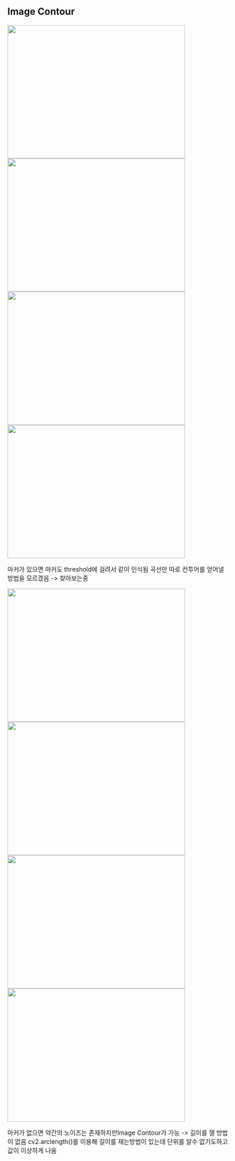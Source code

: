 
## Image Contour

<div>
  <img src="https://user-images.githubusercontent.com/57563053/135246483-1aa32147-7a5f-46a6-932c-7eda6cb92f96.png" width="400" height="300"/>
  <img src="https://user-images.githubusercontent.com/57563053/135246486-3910899d-df84-46f4-a5fd-baa120ffb971.png" width="400" height="300"/>
  <img src="https://user-images.githubusercontent.com/57563053/135404287-f4bda4fb-1c28-45fc-beed-a042df18ddcb.png" width="400" height="300" />
  <img src="https://user-images.githubusercontent.com/57563053/135404295-a24fae58-83b7-490d-ad5a-997340ad118f.png" width="400" height="300" />
</div>
<p>마커가 있으면 마커도 threshold에 걸려서 같이 인식됨 곡선만 따로 컨투어를 얻어낼 방법을 모르겠음 -> 찾아보는중 </p>

<div>
  <img src="https://user-images.githubusercontent.com/57563053/135246466-8b1523d6-042b-460f-a859-d8f9d69bc6ec.png" width="400" height="300"/>
  <img src="https://user-images.githubusercontent.com/57563053/135246472-41da3f3c-3a97-4514-9620-d5789f9aa537.png" width="400" height="300"/>
  <img src="https://user-images.githubusercontent.com/57563053/135404297-01ff4c04-2568-4ed3-8a46-6ff422dba504.png" width="400" height="300" />
  <img src="https://user-images.githubusercontent.com/57563053/135404300-9e2e72e7-5974-4adf-94f9-a1ae2e25e5b3.png" width="400" height="300" />
</div>
<p>마커가 없으면 약간의 노이즈는 존재하지만Image Contour가 가능 -> 길이를 잴 방법이 없음 cv2.arclength()를 이용해 길이를 재는방법이 있는데 단위를 알수 없기도하고 값이 이상하게 나옴</p>
